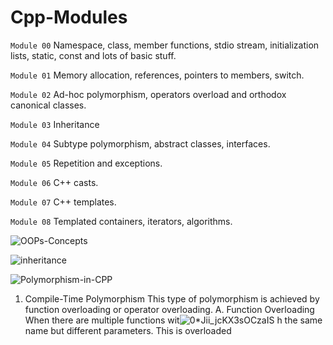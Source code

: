 # Cpp-Modules

``` Module 00 ``` 
Namespace, class, member functions, stdio stream, initialization lists, static, const and lots of basic stuff.

``` Module 01 ```
Memory allocation, references, pointers to members, switch.

``` Module 02 ```
Ad-hoc polymorphism, operators overload and orthodox canonical classes.

``` Module 03 ```
Inheritance

``` Module 04 ```
Subtype polymorphism, abstract classes, interfaces.

``` Module 05 ```
Repetition and exceptions.

``` Module 06 ```
C++ casts.

``` Module 07 ```
C++ templates.

``` Module 08 ```
Templated containers, iterators, algorithms.


![OOPs-Concepts](https://user-images.githubusercontent.com/94300378/187404007-8b97992c-920d-4e2f-bdaf-d1c457ca4214.jpeg)

![inheritance](https://user-images.githubusercontent.com/94300378/187404605-ff2917b4-7799-4dd0-acc7-c0e615878e14.png)
 

![Polymorphism-in-CPP](https://user-images.githubusercontent.com/94300378/200578046-2eda3795-8472-4e0f-940a-dd40516c3a64.png)

1. Compile-Time Polymorphism
This type of polymorphism is achieved by function overloading or operator overloading.
A. Function Overloading
When there are multiple functions wit![0*Jii_jcKX3sOCzaIS](https://user-images.githubusercontent.com/94300378/200585670-83c5c61e-0748-4fa5-a69f-0d9d5a34869d.png)
h the same name but different parameters. This is overloaded

